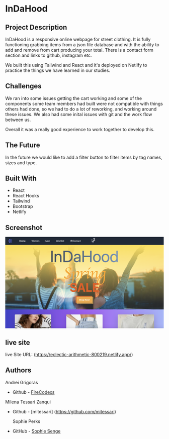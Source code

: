 # InDaHood

## Project Description

InDaHood is a responsive online webpage for street clothing. It is fully functioning grabbing items from a json file database and with the ability to add and remove from cart producing your total. There is a contact form section and links to github, instagram etc.  

We built this using Tailwind and React and it's deployed on Netlify to practice the things we have learned in our studies.


## Challenges

We ran into some issues getting the cart working and some of the components some team members had built were not compatible with things others had done, so we had to do a lot of reworking, and working around these issues. We also had some inital issues with git and the work flow between us.

Overall it was a really good experience to work together to develop this.

## The Future

In the future we would like to add a filter button to filter items by tag names, sizes and type.

## Built With

- React
- React Hooks
- Tailwind
- Bootstrap
- Netlify

## Screenshot

![](./src/components/pages/assets/Screenshot%202023-03-24%20at%205.07.24%20PM.png)

## live site
live Site URL: (https://eclectic-arithmetic-800219.netlify.app/)


## Authors

Andrei Grigoras
- Github - [FireCodexs](https://github.com/FireCodexs)

Milena Tessari Zanqui
- Github - [mitessari] (https://github.com/mitessari)

  Sophie Perks
- GitHub - [Sophie Senge](https://github.com/Sophie-Senge)


